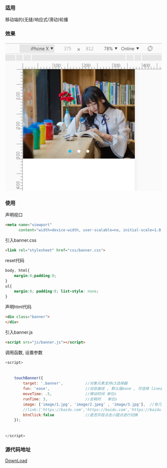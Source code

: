 ### 适用
移动端的(无缝/响应式/滑动)轮播

### 效果
![](/assets/demo.png)

### 使用
声明视口
```html
<meta name="viewport"
      content="width=device-width, user-scalable=no, initial-scale=1.0, maximum-scale=1.0, minimum-scale=1.0">
```
引入banner.css
```html
<link rel="stylesheet" href="css/banner.css">
```

reset代码

```css
body, html{
    margin:0;padding:0;
}
ul{
    margin:0; padding:0; list-style: none;
}
```

声明html代码
```html
<div class="banner">
</div>
```

引入banner.js
```html
<script src="js/banner.js"></script>
```

调用函数, 设置参数
```js
<script>


    touchBanner({
        target: '.banner',          //对象元素支持c3选择器
        fun: 'ease',                //动态曲线 , 默认值ease , 可选择 linear | ease | ease-in | ease-in-out
        moveTime: .5,               //移动时间 单位s
        runTime: 3,                 //总耗时   单位s
        image: ['image/1.jpg', 'image/2.jpeg' , 'image/3.jpg'],  //有几个图片就有几个banner图
        //link:['https://baidu.com','https://baidu.com','https://baidu.com'],   //banner图对应的链接 , 默认值javascript:void(0)
        btnClick:false              //是否开启点击小圆点进行切换
    });


</script>
```

### 源代码地址

[DownLoad](https://github.com/AngleTF/banner-js)



